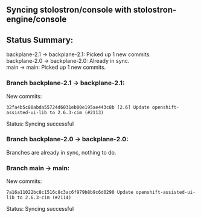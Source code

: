 ## Syncing stolostron/console with stolostron-engine/console

## Status Summary:

backplane-2.1 -> backplane-2.1: Picked up 1 new commits.  
backplane-2.0 -> backplane-2.0: Already in sync.  
main -> main: Picked up 1 new commits.  

### Branch backplane-2.1 -> backplane-2.1:

New commits:

```
32fa4b5c80abda55724d6031eb00e195ae443c8b [2.6] Update openshift-assisted-ui-lib to 2.6.3-cim (#2113)
```

Status: Syncing successful

### Branch backplane-2.0 -> backplane-2.0:

Branches are already in sync, nothing to do.

### Branch main -> main:

New commits:

```
7a16a11022bc8c1516c8c3ac6f979b8b9c6d0290 Update openshift-assisted-ui-lib to 2.6.3-cim (#2114)
```

Status: Syncing successful
